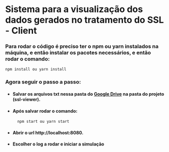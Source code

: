 # Sistema para a visualização dos dados gerados no tratamento do SSL - Client
### Para rodar o código é preciso ter o npm ou yarn instalados na máquina, e então instalar os pacotes necessários, e então rodar o comando:
    npm install ou yarn install 
### Agora seguir o passo a passo:
- #### Salvar os arquivos txt nessa pasta do [Google Drive][drive] na pasta do projeto (ssl-viewer).
- #### Após salvar rodar o comando:
        npm start ou yarn start
- #### Abrir o url http://localhost:8080.
- #### Escolher o log a rodar e iniciar a simulação

[drive]: <https://drive.google.com/drive/folders/1vCzCi_ndnWfOjVI9seirMfU_oWk5nF3V?usp=sharing>
